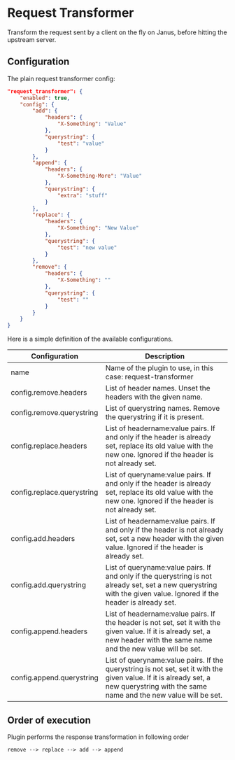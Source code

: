 # Request Transformer

Transform the request sent by a client on the fly on Janus, before hitting the upstream server.

## Configuration

The plain request transformer config:

```json
"request_transformer": {
    "enabled": true,
    "config": {
        "add": {
            "headers": {
                "X-Something": "Value"
            },
            "querystring": {
                "test": "value"
            }
        },
        "append": {
            "headers": {
                "X-Something-More": "Value"
            },
            "querystring": {
                "extra": "stuff"
            }
        },
        "replace": {
            "headers": {
                "X-Something": "New Value"
            },
            "querystring": {
                "test": "new value"
            }
        },
        "remove": {
            "headers": {
                "X-Something": ""
            },
            "querystring": {
                "test": ""
            }
        }
    }
}
```


Here is a simple definition of the available configurations.

| Configuration                 | Description                                                         |
|-------------------------------|---------------------------------------------------------------------|
| name                          | Name of the plugin to use, in this case: request-transformer        |
| config.remove.headers         | List of header names. Unset the headers with the given name.        |
| config.remove.querystring     | List of querystring names. Remove the querystring if it is present. |
| config.replace.headers        | List of headername:value pairs. If and only if the header is already set, replace its old value with the new one. Ignored if the header is not already set.        |
| config.replace.querystring    | List of queryname:value pairs. If and only if the header is already set, replace its old value with the new one. Ignored if the header is not already set. |
| config.add.headers            | List of headername:value pairs. If and only if the header is not already set, set a new header with the given value. Ignored if the header is already set.        |
| config.add.querystring        | List of queryname:value pairs. If and only if the querystring is not already set, set a new querystring with the given value. Ignored if the header is already set. |
| config.append.headers         | List of headername:value pairs. If the header is not set, set it with the given value. If it is already set, a new header with the same name and the new value will be set.        |
| config.append.querystring     | 	List of queryname:value pairs. If the querystring is not set, set it with the given value. If it is already set, a new querystring with the same name and the new value will be set. |

## Order of execution

Plugin performs the response transformation in following order

`remove --> replace --> add --> append`
